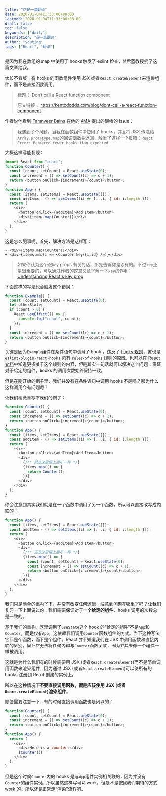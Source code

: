 ```yaml
---
title: "这是一篇翻译"
date: 2020-01-04T11:33:06+08:00
lastmod: 2020-01-04T11:33:06+08:00
draft: false
toc: false
keywords: ["daily"]
description: "是一篇翻译"
author: "youting"
tags: ["React", "翻译"]
---
```


是因为我在数组的 map 中使用了 hooks 触发了 eslint 检查，然后蓝教授扔了这篇文章给我。

太长不看版：有 hooks 的函数组件使用 JSX 或者`React.createElement`来渲染组件，而不是直接函数调用。

> 标题： Don't call a React function component
>
> 原文链接： https://kentcdodds.com/blog/dont-call-a-react-function-component

作者说他看到 [Taranveer Bains](https://github.com/kentcdodds/ama/issues/763) 在他的 [AMA](https://github.com/kentcdodds/ama/issues/763) 提出的很棒的 issue：

> 我遇到了个问题，当我在函数组件中使用了 hooks，并且将 JSX 传递给`Array.prototype.map`的回调函数并返回，触发了这样一个报错：`React Error: Rendered fewer hooks than expected`

大概这样写能复现：

```js
import React from "react";
function Counter() {
  const [count, setCount] = React.useState(0);
  const increment = () => setCount((c) => c + 1);
  return <button onClick={increment}>{count}</button>;
}
function App() {
  const [items, setItems] = React.useState([]);
  const addItem = () => setItems((i) => [...i, { id: i.length }]);
  return (
    <div>
      <button onClick={addItem}>Add Item</button>
      <div>{items.map(Counter)}</div>
    </div>
  );
}
```

这是怎么肥事呢，首先，解决方法是这样写：

```
- <div>{items.map(Counter)}</div>
+ <div>{items.map(i => <Counter key={i.id} />)}</div>
```

> 如果你认为这个跟`key` props 有关的话，那先告诉你是没有的。不过`key`还是很重要的，可以通过作者的这篇文章了解一下`key`的作用：[Understanding React's key prop](https://kentcdodds.com/blog/understanding-reacts-key-prop)

下面这样的写法也会触发这个错误：

```js
function Example() {
  const [count, setCount] = React.useState(0);
  let otherState;
  if (count > 0) {
    React.useEffect(() => {
      console.log("count", count);
    });
  }
  const increment = () => setCount((c) => c + 1);
  return <button onClick={increment}>{count}</button>;
}
```

关键是因为`Example`组件在条件语句中调用了 hook ，违反了 [hooks 规则](https://reactjs.org/docs/hooks-rules.html)，这也是 [`eslint-plugin-react-hooks`](https://www.npmjs.com/package/eslint-plugin-react-hooks) 包有 `rules-of-hooks` 规则的原因。也可以在 [React 文档](https://reactjs.org/docs/hooks-rules.html#explanation)中知道更多关于这个规则的内容，但是其实一句话就可以解决这个问题：保证对于给定的组件，hooks 的调用次数始终保持一致。

但是在刚开始的例子里，我们并没有在条件语句中调用 hooks 不是吗？那为什么这样调用会有问题呢？

让我们稍微重写下我们的例子：

```js
function Counter() {
  const [count, setCount] = React.useState(0);
  const increment = () => setCount((c) => c + 1);
  return <button onClick={increment}>{count}</button>;
}
function App() {
  const [items, setItems] = React.useState([]);
  const addItem = () => setItems((i) => [...i, { id: i.length }]);
  return (
    <div>
      <button onClick={addItem}>Add Item</button>
      <div>
        {/** 就是这里跟上面不一样 */}
        {items.map(() => {
          return Counter();
        })}
      </div>
    </div>
  );
}
```

你会注意到其实我们就是在一个函数中调用了另一个函数，所以可以直接改写成内联的：

```js
function App() {
  const [items, setItems] = React.useState([]);
  const addItem = () => setItems((i) => [...i, { id: i.length }]);
  return (
    <div>
      <button onClick={addItem}>Add Item</button>
      <div>
        {/** 还是这里跟上面不一样 */}
        {items.map(() => {
          const [count, setCount] = React.useState(0);
          const increment = () => setCount((c) => c + 1);
          return <button onClick={increment}>{count}</button>;
        })}
      </div>
    </div>
  );
}
```

我们只是简单的重构了下，并没有改变任何逻辑，注意到问题在哪里了吗？让我们复习一下上面说过的：我们需要保证对于**一个给定的组件**，hooks 调用的次数总是一致的。

基于我们的重构，这里调用了`useState`这个 hook 的“给定的组件”不是`App`和`Counter`，而是仅有`App`。这依赖我们调用`Counter`函数组件的方式。当下这种写法它只是个函数，而不是个组件。React 并不知道我们在 JSX 中调用函数和直接内联的区别，因此它无法将任何内容与`Counter`函数关联，因为它并未像一个组件一样被调用。

这就是为什么我们有的时候需要用 JSX (或者`React.createElement`)而不是简单调用函数来渲染组件，因为通过 JSX (或者`React.createElement`)可以使所有的 hooks 注册到 React 创建的实例上。

所以在这种情况下**不要直接调用函数，而是应该使用 JSX (或者`React.createElement`)渲染组件**。

顺便需要注意一下，有的时候直接调用函数也是阔以的：

```js
function Counter() {
  const [count, setCount] = React.useState(0);
  const increment = () => setCount((c) => c + 1);
  return <button onClick={increment}>{count}</button>;
}
function App() {
  return (
    <div>
      <div>Here is a counter:</div>
      {Counter()}
    </div>
  );
}
```

但是这个时候`Counter`内的 hooks 是与`App`组件实例相关联的，因为并没有`Counter`的组件实例。所以虽然这样写可以 work，但是不是按照我们期待的方式 work 的。所以还是正常走“渲染”流程吧。
